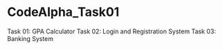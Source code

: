# CodeAlpha_Task01
Task 01: GPA Calculator
Task 02: Login and Registration System
Task 03: Banking System
